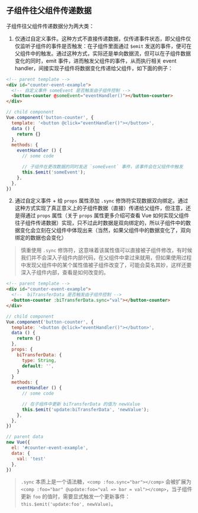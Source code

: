 ## 子组件往父组件传递数据

子组件往父组件传递数据分为两大类：   

1. 仅通过自定义事件。这种方式不直接传递数据，仅传递事件状态，即父组件仅仅监听子组件的事件是否触发：在子组件里面通过 `$emit` 发送的事件，便可在父组件中的触发。通过这种方式，实际还是单向数据流，但可以在子组件数据变化的同时，emit 事件，进而触发父组件的事件，从而执行相关 event handler，间接实现子组件将数据变化传递给父组件，如下面的例子：   

```html
<!-- parent template -->
<div id="counter-event-example">
  <!-- 自定义事件 someEvent 是否触发由子组件控制 -->
  <button-counter @someEvent="eventHandler()"></button-counter>
</div>
```

```js
// child component
Vue.component('button-counter', {
  template: '<button @click="eventHandler()"></button>',
  data () {
    return {}
  },
  methods: {
    eventHandler () {
      // some code

      // 子组件在更改数据的同时发送 `someEvent` 事件，该事件会在父组件中触发
      this.$emit('someEvent');
    },
  },
})
```

2. 通过自定义事件 + 给 `props` 属性添加 `.sync` 修饰符实现数据双向绑定。通过这种方式实现了真正意义上的子组件数据（直接）传递给父组件，但注意，还是得通过 `props` 属性（关于 `props` 属性更多介绍可查看 Vue 如何实现父组件往子组件传递数据）实现，只不过此时数据是双向绑定的，所以子组件中的数据变化会立刻在父组件中体现出来（当然，如果父组件中的数据变化了，双向绑定的数据也会变化）   

> 慎重使用 `.sync` 修饰符，这意味着该属性值可以直接被子组件修改，有时候我们并不会深入子组件内部代码，在父组件中拿过来就用，但如果使用过程中发现父组件中的某个属性值被子组件改变了，可能会莫名其妙，这样还要深入子组件内部，查看是如何改变的。

```html
<!-- parent template -->
<div id="counter-event-example">
  <!--  biTransferData 是否触发由子组件控制 -->
  <button-counter :biTransferData.sync="val"></button-counter>
</div>
```

```js
// child component
Vue.component('button-counter', {
  template: '<button @click="eventHandler()"></button>',
  data () {
    return {}
  },
  props: {
    biTransferData: {
      type: String,
      default: '',
    }
  }
  methods: {
    eventHandler () {
      // some code

      // 在子组件中更新 biTransferData 的值为 newValue
      this.$emit('update:biTransferData', 'newValue');
    },
  },
})

// parent data
new Vue({
  el: '#counter-event-example',
  data: {
    val: 'test'
  },
})
```

> `.sync` 本质上是一个语法糖，`<comp :foo.sync="bar"></comp>` 会被扩展为 `<comp :foo="bar" @update:foo="val => bar = val"></comp>`，当子组件更新 `foo` 的值时，需要显式触发一个更新事件：`this.$emit('update:foo', newValue)`。
